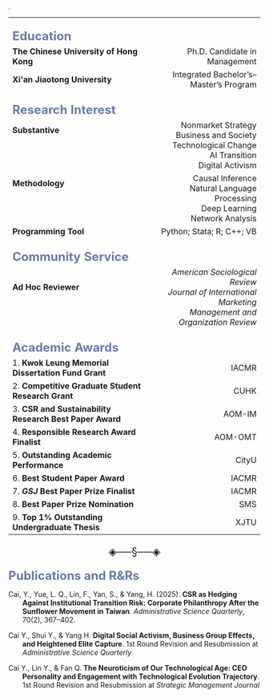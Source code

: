 <img src="https://caiyishu.github.io/picx-images-hosting/签名.1zii8637xy.webp" alt="img" style="zoom:12%;" />

|                                                              |                                                              |
| :----------------------------------------------------------- | -----------------------------------------------------------: |
| **<br /><font color=#6A7BA2 size=5>Education</font>**        |                                                              |
| **The Chinese  University of Hong Kong**                     |                                Ph.D. Candidate in Management |
| **Xi'an Jiaotong University**                                |                       Integrated Bachelor’s–Master’s Program |
| **<br /><font color=#6A7BA2 size=5>Research Interest**       |                                                              |
| **Substantive**<br /><br /><br /><br />                      | Nonmarket Strategy<br />Business and Society<br />Technological Change<br />AI Transition<br />Digital Activism |
| **Methodology**<br /><br /><br /><br />                      | Causal Inference<br />Natural Language Processing<br />Deep Learning<br />Network Analysis |
| **Programming Tool**                                         |                                    Python; Stata; R; C++; VB |
| **<br /><font color=#6A7BA2 size=5>Community Service</font>** |                                                              |
| **Ad Hoc Reviewer**<br /><br /><br />                        | *American Sociological Review*<br />*Journal of International Marketing*<br />*Management and Organization Review* |
| **<br /><font color=#6A7BA2 size=5>Academic Awards</font>**  |                                                              |
| 1. **Kwok Leung Memorial Dissertation Fund Grant**           |                                                        IACMR |
| 2. **Competitive Graduate Student Research Grant**           |                                                         CUHK |
| 3. **CSR and Sustainability Research Best Paper Award**      |                                                       AOM-IM |
| 4. **Responsible Research Award Finalist**                   |                                                      AOM-OMT |
| 5. **Outstanding Academic Performance**                      |                                                        CityU |
| 6. **Best Student Paper Award**                              |                                                        IACMR |
| 7. ***GSJ* Best Paper Prize Finalist**                       |                                                        IACMR |
| 8. **Best Paper Prize Nomination**                           |                                                          SMS |
| 9. **Top 1% Outstanding Undergraduate Thesis**               |                                                         XJTU |

<p align="center" style="font-size:1.5em;">◈──§──◈</p>

**<font color=#6A7BA2 size=5>Publications and R&Rs</font>**

<p style="text-indent:-2em; margin-left:2em;">
Cai, Y., Yue, L. Q., Lin, F., Yan, S., &amp; Yang, H. (2025). <b>CSR as Hedging Against Institutional Transition Risk: Corporate Philanthropy After the Sunflower Movement in Taiwan</b>. <em>Administrative Science Quarterly</em>, 70(2), 367–402.
</p>
<p style="text-indent:-2em; margin-left:2em;">
Cai Y., Shui Y., &amp; Yang H. <b>Digital Social Activism, Business Group Effects, and Heightened Elite Capture</b>. 1st Round Revision and Resubmission at <em>Administrative Science Quarterly</em>
</p>

<p style="text-indent:-2em; margin-left:2em;">
Cai Y., Lin Y., &amp; Fan Q. <b>The Neuroticism of Our Technological Age: CEO Personality and Engagement with Technological Evolution Trajectory</b>. 1st Round Revision and Resubmission at <em>Strategic Management Journal</em>
</p>
